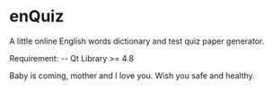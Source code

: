 # enQuiz
A little online English words dictionary and test quiz paper generator.

Requirement:
-- Qt Library >= 4.8


Baby is coming, mother and I love you. Wish you safe and healthy.


